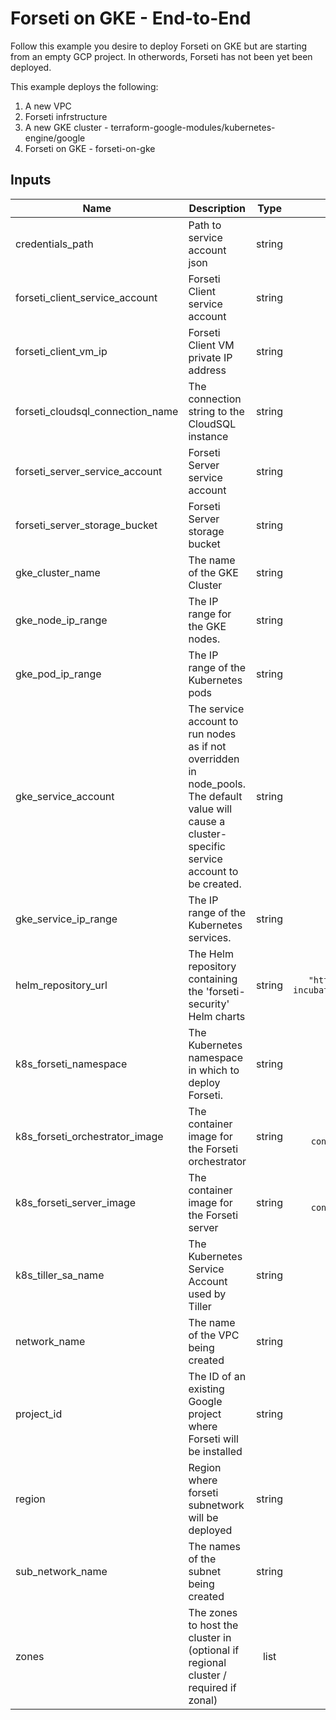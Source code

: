 # Forseti on GKE - End-to-End
Follow this example you desire to deploy Forseti on GKE but are starting from an empty GCP project.  In otherwords, Forseti has not been yet been deployed.

This example deploys the following:
1. A new VPC
2. Forseti infrstructure 
3. A new GKE cluster - terraform-google-modules/kubernetes-engine/google
4. Forseti on GKE - forseti-on-gke

[^]: (autogen_docs_start)

## Inputs

| Name | Description | Type | Default | Required |
|------|-------------|:----:|:-----:|:-----:|
| credentials\_path | Path to service account json | string | n/a | yes |
| forseti\_client\_service\_account | Forseti Client service account | string | n/a | yes |
| forseti\_client\_vm\_ip | Forseti Client VM private IP address | string | n/a | yes |
| forseti\_cloudsql\_connection\_name | The connection string to the CloudSQL instance | string | n/a | yes |
| forseti\_server\_service\_account | Forseti Server service account | string | n/a | yes |
| forseti\_server\_storage\_bucket | Forseti Server storage bucket | string | n/a | yes |
| gke\_cluster\_name | The name of the GKE Cluster | string | `"forseti-cluster"` | no |
| gke\_node\_ip\_range | The IP range for the GKE nodes. | string | `"10.1.0.0/20"` | no |
| gke\_pod\_ip\_range | The IP range of the Kubernetes pods | string | `"10.2.0.0/20"` | no |
| gke\_service\_account | The service account to run nodes as if not overridden in node_pools. The default value will cause a cluster-specific service account to be created. | string | `"create"` | no |
| gke\_service\_ip\_range | The IP range of the Kubernetes services. | string | `"10.3.0.0/20"` | no |
| helm\_repository\_url | The Helm repository containing the 'forseti-security' Helm charts | string | `"https://kubernetes-charts-incubator.storage.googleapis.com"` | no |
| k8s\_forseti\_namespace | The Kubernetes namespace in which to deploy Forseti. | string | `"default"` | no |
| k8s\_forseti\_orchestrator\_image | The container image for the Forseti orchestrator | string | `"gcr.io/forseti-containers/forseti:latest"` | no |
| k8s\_forseti\_server\_image | The container image for the Forseti server | string | `"gcr.io/forseti-containers/forseti:latest"` | no |
| k8s\_tiller\_sa\_name | The Kubernetes Service Account used by Tiller | string | `"tiller"` | no |
| network\_name | The name of the VPC being created | string | `"gke-network"` | no |
| project\_id | The ID of an existing Google project where Forseti will be installed | string | n/a | yes |
| region | Region where forseti subnetwork will be deployed | string | n/a | yes |
| sub\_network\_name | The names of the subnet being created | string | `"gke-sub-network"` | no |
| zones | The zones to host the cluster in (optional if regional cluster / required if zonal) | list | `<list>` | no |

[^]: (autogen_docs_end)
